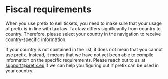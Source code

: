 # Fiscal requirements

When you use pretix to sell tickets, you need to make sure that your usage of pretix is in line with tax law.
Tax law differs significantly from country to country.
Therefore, please select your country in the navigation to receive country-specific information.

If your country is not contained in the list, it does not mean that you cannot use pretix.
Instead, it means that we have not yet been able to compile information on the specific requirements.
Please reach out to us at [support@pretix.eu](mailto:support@pretix.eu) if we can help you figuring out if pretix can be used in your country.
